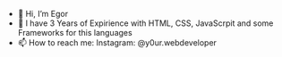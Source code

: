 - 👋 Hi, I’m Egor
- 🌱 I have 3 Years of Expirience with HTML, CSS, JavaScrpit and some Frameworks for this languages
- 📫 How to reach me:
    Instagram: @y0ur.webdeveloper

<!---
EgorFilippow11/EgorFilippow11 is a ✨ special ✨ repository because its `README.md` (this file) appears on your GitHub profile.
You can click the Preview link to take a look at your changes.
--->
